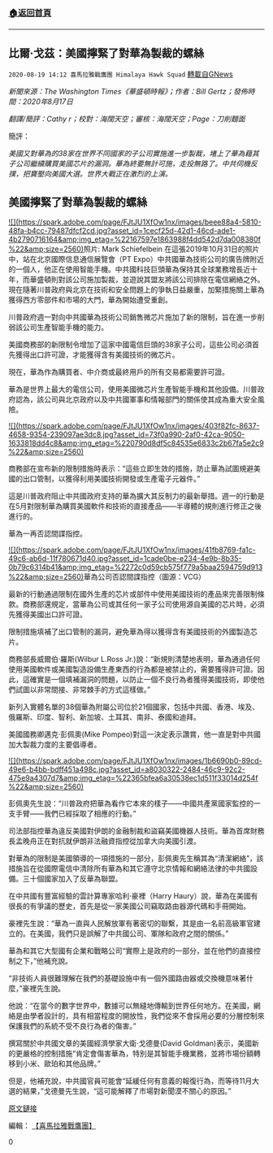 ###  [:house:返回首頁](https://github.com/ourhimalayas/txt)
---

## 比爾·戈茲：美國擰緊了對華為製裁的螺絲
`2020-08-19 14:12 喜馬拉雅戰鷹團 Himalaya Hawk Squad` [轉載自GNews](https://gnews.org/zh-hant/303220/)

*新聞來源：The Washington Times《華盛頓時報》；作者：Bill Gertz；發佈時間：2020年8月17日*

*翻譯/簡評：Cathy r；校對：海闊天空；審核：海闊天空；Page：刀削麵面*

簡評：

*美國又對華為的38家在世界不同國家的子公司實施進一步製裁，堵上了華為藉其子公司繼續購買美國芯片的漏洞。華為終要無計可施，走投無路了。中共伺機反撲，把寶壓向美國大選。世界大戰正在激烈的上演。*

##  **美國擰緊了對華為製裁的螺絲** 

[!\[\](https://spark.adobe.com/page/FJtJU1XfOw1nx/images/beee88a4-5810-48fa-b4cc-79487dfcf2cd.jpg?asset_id=1cecf25d-42d1-46cd-ade1-4b2790716164&amp;img_etag=%22167597e1863988f4dd542d7da008380f%22&amp;size=2560)](https://spark.adobe.com/page/FJtJU1XfOw1nx/images/beee88a4-5810-48fa-b4cc-79487dfcf2cd.jpg?asset_id=1cecf25d-42d1-46cd-ade1-4b2790716164&amp;img_etag=%22167597e1863988f4dd542d7da008380f%22&amp;size=1024)照片: Mark Schiefelbein 
在這張2019年10月31日的照片中，站在北京國際信息通信展覽會（PT Expo）中共國華為技術公司的廣告牌附近的一個人，他正在使用智能手機。中共國科技巨頭華為保持其全球業務增長近十年，而華盛頓則對該公司施加製裁，並遊說其盟友將該公司排除在電信網絡之外。現在隨著川普政府與北京在技術和安全問題上的爭執日益嚴重，加緊措施關上華為獲得西方零部件和市場的大門，華為開始遭受重創。

川普政府週一對向中共國華為技術公司銷售微芯片施加了新的限制，旨在進一步削弱該公司生產智能手機的能力。

美國商務部的新限制令增加了這家中國電信巨頭的38家子公司，這些公司必須首先獲得出口許可證，才能獲得含有美國技術的微芯片。

現在，華為作為購買者、中介商或最終用戶的所有交易都需要許可證。

華為是世界上最大的電信公司，使用美國微芯片生產智能手機和其他設備。川普政府認為，該公司與北京政府以及中共國軍事和情報部門的關係使其成為重大安全風險。

[!\[\](https://spark.adobe.com/page/FJtJU1XfOw1nx/images/403f82fc-8637-4658-9354-239097ae3dc8.jpg?asset_id=73f0a990-2af0-42ca-9050-1633818dd4c8&amp;img_etag=%220790d8df5c84535e6833c2b67fa5e2c9%22&amp;size=2560)](https://spark.adobe.com/page/FJtJU1XfOw1nx/images/403f82fc-8637-4658-9354-239097ae3dc8.jpg?asset_id=73f0a990-2af0-42ca-9050-1633818dd4c8&amp;img_etag=%220790d8df5c84535e6833c2b67fa5e2c9%22&amp;size=1024)

商務部在宣布新的限制措施時表示：“這些立即生效的措施，防止華為試圖規避美國的出口管制，以獲得利用美國技術開發或生產電子元器件。”

這是川普政府阻止中共國政府支持的華為擴大其反制力的最新舉措。週一的行動是在5月對限制華為購買美國軟件和技術的直接產品——半導體的規則進行修正之後進行的。

華為一再否認間諜指控。

[!\[\](https://spark.adobe.com/page/FJtJU1XfOw1nx/images/41fb8769-fa1c-49c6-ab6d-11f780671d40.jpg?asset_id=1cade0be-e234-4e9b-8b35-0b79c6314b41&amp;img_etag=%2272c0d59cb575f779a5baa2594759d913%22&amp;size=2560)](https://spark.adobe.com/page/FJtJU1XfOw1nx/images/41fb8769-fa1c-49c6-ab6d-11f780671d40.jpg?asset_id=1cade0be-e234-4e9b-8b35-0b79c6314b41&amp;img_etag=%2272c0d59cb575f779a5baa2594759d913%22&amp;size=1024)華為公司否認間諜指控（圖源：VCG）

最新的行動通過限制在國外生產的芯片或部件中使用美國技術的產品來完善限制條款。商務部還規定，當華為公司或其任何一家子公司使用源自美國的芯片時，必須先獲得美國出口許可證。

限制措施填補了出口管制的漏洞，避免華為得以獲得含有美國技術的外國製造芯片。

商務部長威爾伯·羅斯(Wilbur L.Ross Jr.)說：“新規則清楚地表明，華為通過任何使用美國軟件或美國製造設備生產東西的行為都是被禁止的，需要獲得許可證。因此，這確實是一個填補漏洞的問題，以防止一個不良行為者獲得美國技術，即使他們試圖以非常間接、非常棘手的方式這樣做。”

新列入實體名單的38個華為附屬公司位於21個國家，包括中共國、香港、埃及、俄羅斯、印度、智利、新加坡、土耳其、南非、泰國和迪拜。

美國國務卿邁克·彭佩奧(Mike Pompeo)對這一決定表示讚賞，他一直是對中共國加大製裁力度的主要倡導者。

[!\[\](https://spark.adobe.com/page/FJtJU1XfOw1nx/images/1b6690b0-89cd-49e6-b4bb-bdff451a498c.jpg?asset_id=a8030322-2484-46c9-92c2-475e9a4307d7&amp;img_etag=%22365bfea6a30538ec1d511f33014d254f%22&amp;size=2560)](https://spark.adobe.com/page/FJtJU1XfOw1nx/images/1b6690b0-89cd-49e6-b4bb-bdff451a498c.jpg?asset_id=a8030322-2484-46c9-92c2-475e9a4307d7&amp;img_etag=%22365bfea6a30538ec1d511f33014d254f%22&amp;size=1024)

彭佩奧先生說：“川普政府把華為看作它本來的樣子——中國共產黨國家監控的一支手臂——我們已經採取了相應的行動。”

司法部指控華為違反美國對伊朗的金融制裁和盜竊美國機器人技術。華為首席財務長孟晚舟正在對抗就伊朗非法融資指控從加拿大向美國引渡。

對華為的限制是美國領導的一項措施的一部分，彭佩奧先生稱其為“清潔網絡”，該措施旨在從國際電信中清除所有華為和其它遵守北京情報和網絡法律的中共國設備。三十個國家加入了反華為聯盟。

在中共國有豐富經驗的雲計算專家哈利·豪裡（Harry Haury）說，華為在美國有很長的有爭議的歷史，首先是從一家美國公司竊取路由器源代碼和手冊開始。

豪裡先生說：“華為一直與人民解放軍有著密切的聯繫，其是由一名前高級軍官建立的。在美國，我們只是誤解了中共國公司、軍隊和政府之間的關係。”

華為和其它大型國有企業和戰略公司“實際上是政府的一部分，並在他們的直接控制之下，”他補充說。

“非技術人員很難理解在我們的基礎設施中有一個外國路由器或交換機意味著什麼，”豪裡先生說。

他說：“在當今的數字世界中，數據可以無縫地傳輸到世界任何地方。在美國，網絡是由學者設計的，具有相當程度的開放性，我們從來不會採用必要的分層控制來保護我們的系統不受不良行為者的傷害。”

撰寫關於中共國文章的美國經濟學家大衛·戈德曼(David Goldman)表示，美國新的更嚴格的控制措施“肯定會傷害華為，特別是其智能手機業務，並將市場份額轉移到小米、歐珀和其他品牌。”

但是，他補充說，中共國官員可能會“延緩任何有意義的報復行為，而等待11月大選的結果，”戈德曼先生說，“這可能解釋了市場對新聞漠不關心的原因。”

[原文鏈接](https://www.washingtontimes.com/news/2020/aug/17/us-tightens-screws-huawei-sanctions/?utm_source=RSS_Feed&amp;utm_medium=RSS)

編輯： [【喜馬拉雅戰鷹團】](https://spark.adobe.com/page/FJtJU1XfOw1nx/)

0
